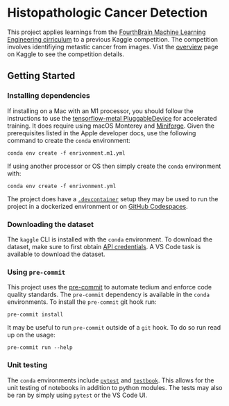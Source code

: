 # Histopathologic Cancer Detection

This project applies learnings from the [FourthBrain Machine Learning Engineering cirriculum](https://www.fourthbrain.ai/machine-learning-engineer)
to a previous Kaggle competition. The competition involves identifiying metastic cancer
from images. Vist the [overview](https://www.kaggle.com/c/histopathologic-cancer-detection/overview)
page on Kaggle to see the competition details.

## Getting Started

### Installing dependencies

If installing on a Mac with an M1 processor, you should follow the instructions to use
the [tensorflow-metal PluggableDevice](https://developer.apple.com/metal/tensorflow-plugin/)
for accelerated training. It does require using macOS Monterey and [Miniforge](https://github.com/conda-forge/miniforge).
Given the prerequisites listed in the Apple developer docs, use the following command
to create the `conda` environment:

```
conda env create -f enrivonment.m1.yml
```

If using another processor or OS then simply create the `conda` environment with:

```
conda env create -f enrivonment.yml
```

The project does have a [`.devcontainer`](https://code.visualstudio.com/docs/remote/containers)
setup they may be used to run the project in a dockerized environment or on [GitHub Codespaces](https://github.com/features/codespaces).

### Downloading the dataset

The `kaggle` CLI is installed with the `conda` environment. To download the dataset,
make sure to first obtain [API credentials](https://github.com/Kaggle/kaggle-api#api-credentials).
A VS Code task is available to download the dataset.

### Using `pre-commit`

This project uses the [pre-commit](https://pre-commit.com/) to automate tedium and
enforce code quality standards. The `pre-commit` dependency is available in the `conda`
environments. To install the `pre-commit` git hook run:

```
pre-commit install
```

It may be useful to run `pre-commit` outside of a `git` hook. To do so run read up on
the usage:

```
pre-commit run --help
```

### Unit testing

The `conda` environments include [`pytest`](https://docs.pytest.org/en/6.2.x/contents.html#)
and [`testbook`](https://testbook.readthedocs.io/en/latest/index.html). This allows for
the unit testing of notebooks in addition to python modules. The tests may also be ran
by simply using `pytest` or the VS Code UI.

